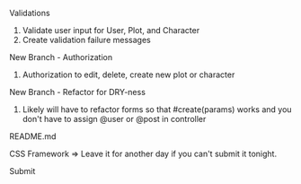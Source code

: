 Validations
1. Validate user input for User, Plot, and Character
2. Create validation failure messages

New Branch - Authorization
 1. Authorization to edit, delete, create new plot or character

New Branch - Refactor for DRY-ness
 1. Likely will have to refactor forms so that #create(params) works and you don't have to assign @user or @post in controller

README.md

CSS Framework 
 => Leave it for another day if you can't submit it tonight.

Submit